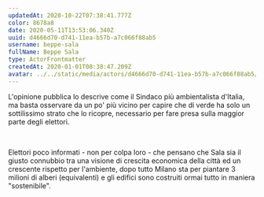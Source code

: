 ```yaml
---
updatedAt: 2020-10-22T07:38:41.777Z
color: 8678a8
date: 2020-05-11T13:53:06.340Z
uuid: d4666d70-d741-11ea-b57b-a7c066f88ab5
username: beppe-sala
fullName: Beppe Sala
type: ActorFrontmatter
createdAt: 2020-01-01T08:38:47.209Z
avatar: ../../static/media/actors/d4666d70-d741-11ea-b57b-a7c066f88ab5/beppe-sala-avatar.jpg
---
```


L'opinione pubblica lo descrive come il Sindaco più ambientalista d'Italia, ma basta osservare da un po' più vicino per capire che di verde ha solo un sottilissimo strato che lo ricopre, necessario per fare presa sulla maggior parte degli elettori.

<br />

Elettori poco informati - non per colpa loro - che pensano che Sala sia il giusto connubbio tra una visione di crescita economica della città ed un crescente rispetto per l'ambiente, dopo tutto Milano sta per piantare 3 milioni di alberi (equivalenti) e gli edifici sono costruiti ormai tutto in maniera "sostenibile".
